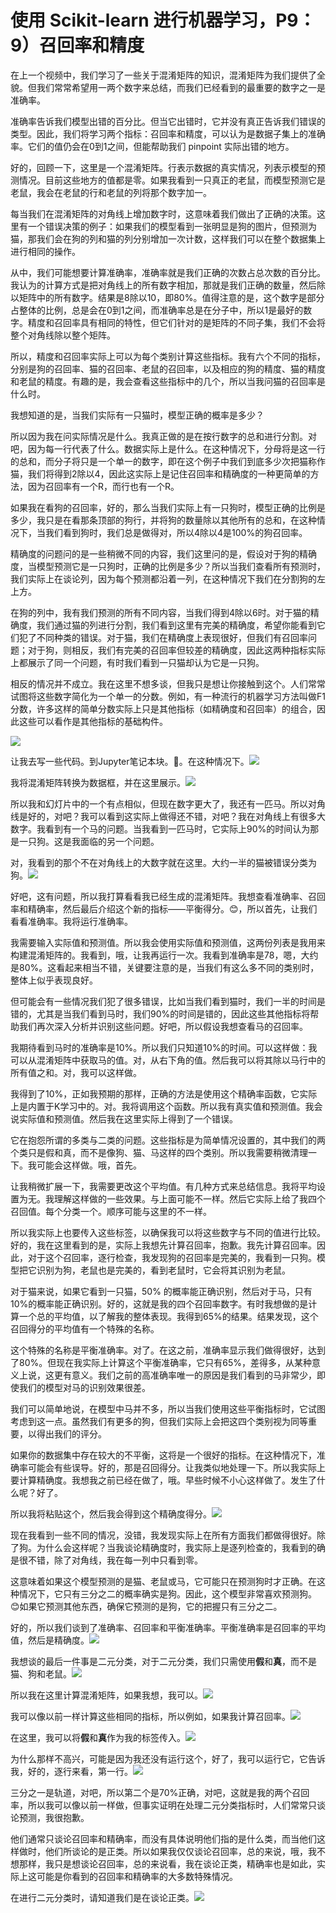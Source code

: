 # 使用 Scikit-learn 进行机器学习，P9：9）召回率和精度 

在上一个视频中，我们学习了一些关于混淆矩阵的知识，混淆矩阵为我们提供了全貌。但我们常常希望用一两个数字来总结，而我们已经看到的最重要的数字之一是准确率。

准确率告诉我们模型出错的百分比。但当它出错时，它并没有真正告诉我们错误的类型。因此，我们将学习两个指标：召回率和精度，可以认为是数据子集上的准确率。它们的值仍会在0到1之间，但能帮助我们 pinpoint 实际出错的地方。

好的，回顾一下，这里是一个混淆矩阵。行表示数据的真实情况，列表示模型的预测情况。目前这些地方的值都是零。如果我看到一只真正的老鼠，而模型预测它是老鼠，我会在老鼠的行和老鼠的列将那个数字加一。

每当我们在混淆矩阵的对角线上增加数字时，这意味着我们做出了正确的决策。这里有一个错误决策的例子：如果我们的模型看到一张明显是狗的图片，但预测为猫，那我们会在狗的列和猫的列分别增加一次计数，这样我们可以在整个数据集上进行相同的操作。

从中，我们可能想要计算准确率，准确率就是我们正确的次数占总次数的百分比。我认为的计算方式是把对角线上的所有数字相加，那就是我们正确的数量，然后除以矩阵中的所有数字。结果是8除以10，即80%。值得注意的是，这个数字是部分占整体的比例，总是会在0到1之间，而准确率总是在分子中，所以1是最好的数字。精度和召回率具有相同的特性，但它们针对的是矩阵的不同子集，我们不会将整个对角线除以整个矩阵。

所以，精度和召回率实际上可以为每个类别计算这些指标。我有六个不同的指标，分别是狗的召回率、猫的召回率、老鼠的召回率，以及相应的狗的精度、猫的精度和老鼠的精度。有趣的是，我会查看这些指标中的几个，所以当我问猫的召回率是什么时。

我想知道的是，当我们实际有一只猫时，模型正确的概率是多少？

所以因为我在问实际情况是什么。我真正做的是在按行数字的总和进行分割。对吧，因为每一行代表了什么。数据实际上是什么。在这种情况下，分母将是这一行的总和，而分子将只是一个单一的数字，即在这个例子中我们到底多少次把猫称作猫，我们将得到2除以4，因此这实际上是记住召回率和精确度的一种更简单的方法，因为召回率有一个R，而行也有一个R。

如果我在看狗的召回率，好的，那么当我们实际上有一只狗时，模型正确的比例是多少，我只是在看那条顶部的狗行，并将狗的数量除以其他所有的总和，在这种情况下，当我们看到狗时，我们总是做得对，所以4除以4是100%的狗召回率。

精确度的问题问的是一些稍微不同的内容，我们这里问的是，假设对于狗的精确度，当模型预测它是一只狗时，正确的比例是多少？所以当我们查看所有预测时，我们实际上在谈论列，因为每个预测都沿着一列，在这种情况下我们在分割狗的左上方。

在狗的列中，我有我们预测的所有不同内容，当我们得到4除以6时。对于猫的精确度，我们通过猫的列进行分割，我们看到这里有完美的精确度，希望你能看到它们犯了不同种类的错误。对于猫，我们在精确度上表现很好，但我们有召回率问题；对于狗，则相反，我们有完美的召回率但较差的精确度，因此这两种指标实际上都展示了同一个问题，有时我们看到一只猫却认为它是一只狗。

相反的情况并不成立。我在这里不想多谈，但我只是想让你接触到这个。人们常常试图将这些数字简化为一个单一的分数。例如，有一种流行的机器学习方法叫做F1分数，许多这样的简单分数实际上只是其他指标（如精确度和召回率）的组合，因此这些可以看作是其他指标的基础构件。

![](img/4322a1ad92201482e285377a84085572_1.png)

让我去写一些代码。到Jupyter笔记本块。🤧。在这种情况下。![](img/4322a1ad92201482e285377a84085572_3.png)

我将混淆矩阵转换为数据框，并在这里展示。![](img/4322a1ad92201482e285377a84085572_5.png)

所以我和幻灯片中的一个有点相似，但现在数字更大了，我还有一匹马。所以对角线是好的，对吧？我可以看到这实际上做得还不错，对吧？我在对角线上有很多大数字。我看到有一个马的问题。当我看到一匹马时，它实际上90%的时间认为那是一只狗。这是我面临的另一个问题。

对，我看到的那个不在对角线上的大数字就在这里。大约一半的猫被错误分类为狗。![](img/4322a1ad92201482e285377a84085572_7.png)

好吧，这有问题，所以我打算看看我已经生成的混淆矩阵。我想查看准确率、召回率和精确率，然后最后介绍这个新的指标——平衡得分。😊，所以首先，让我们看看准确率。我将运行准确率。

我需要输入实际值和预测值。所以我会使用实际值和预测值，这两份列表是我用来构建混淆矩阵的。我看到，哦，让我再运行一次。我看到准确率是78，嗯，大约是80%。这看起来相当不错，关键要注意的是，当我们有这么多不同的类别时，整体上似乎表现良好。

但可能会有一些情况我们犯了很多错误，比如当我们看到猫时，我们一半的时间是错的，尤其是当我们看到马时，我们90%的时间是错的，因此这些其他指标将帮助我们再次深入分析并识别这些问题。好吧，所以假设我想查看马的召回率。

我期待看到马时的准确率是10%。所以我们只知道10%的时间。可以这样做：我可以从混淆矩阵中获取马的值。对，从右下角的值。然后我可以将其除以马行中的所有值之和。对，我可以这样做。

我得到了10%，正如我预期的那样，正确的方法是使用这个精确率函数，它实际上是内置于K学习中的。对。我将调用这个函数。所以我有真实值和预测值。我会说实际值和预测值。然后我在这里实际上得到了一个错误。

它在抱怨所谓的多类与二类的问题。这些指标是为简单情况设置的，其中我们的两个类只是假和真，而不是像狗、猫、马这样的四个类别。所以我需要稍微清理一下。我可能会这样做。哦，首先。

让我稍微扩展一下，我需要更改这个平均值。有几种方式来总结信息。我将平均设置为无。我理解这样做的一些效果。与上面可能不一样。然后它实际上给了我四个召回值。每个分类一个。顺序可能与这里的不一样。

所以我实际上也要传入这些标签，以确保我可以将这些数字与不同的值进行比较。好的，我在这里看到的是，实际上我想先计算召回率，抱歉。我先计算召回率。因此，对于这个召回率，逐行检查，我发现狗的召回率是完美的，我看到一只狗。模型把它识别为狗，老鼠也是完美的，看到老鼠时，它会将其识别为老鼠。

对于猫来说，如果它看到一只猫，50% 的概率能正确识别，然后对于马，只有10%的概率能正确识别。好的，这就是我的四个召回率数字。有时我想做的是计算一个总的平均值，以了解我的整体表现。我得到65%的结果。结果发现，这个召回得分的平均值有一个特殊的名称。

这个特殊的名称是平衡准确率。对了。在这之前，准确率显示我们做得很好，达到了80%。但现在我实际上计算这个平衡准确率，它只有65%，差得多，从某种意义上说，这更有意义。我们之前的高准确率唯一的原因是我们看到的马非常少，即使我们的模型对马的识别效果很差。

我们可以简单地说，在模型中马并不多，所以当我们使用这些平衡指标时，它试图考虑到这一点。虽然我们有更多的狗，但我们实际上会把这四个类别视为同等重要，以得出我们的评分。

如果你的数据集中存在较大的不平衡，这将是一个很好的指标。在这种情况下，准确率可能会有些误导。好的，那是召回得分。让我类似地处理一下。所以我实际上要计算精确度。我想我之前已经在做了，哦。早些时候不小心这样做了。发生了什么呢？好了。

所以我将粘贴这个，然后我会得到这个精确度得分。![](img/4322a1ad92201482e285377a84085572_9.png)

现在我看到一些不同的情况，没错，我发现实际上在所有方面我们都做得很好。除了狗。为什么会这样呢？当我谈论精确度时，我实际上是逐列检查的，我看到的确是很不错，除了对角线，我在每一列中只看到零。

这意味着如果这个模型预测的是猫、老鼠或马，它可能只在预测狗时才正确。在这种情况下，它只有三分之二的概率确实是狗。因此，这个模型非常喜欢预测狗。😊如果它预测其他东西，确保它预测的是狗，它的把握只有三分之二。

好的，所以我们谈到了准确率、召回率和平衡准确率。平衡准确率是召回率的平均值，然后是精确度。![](img/4322a1ad92201482e285377a84085572_11.png)

我想谈的最后一件事是二元分类，对于二元分类，我们只需使用**假**和**真**，而不是猫、狗和老鼠。![](img/4322a1ad92201482e285377a84085572_13.png)

所以我在这里计算混淆矩阵，如果我想，我可以。![](img/4322a1ad92201482e285377a84085572_15.png)

我可以像以前一样计算这些相同的指标，所以例如，如果我计算召回率。![](img/4322a1ad92201482e285377a84085572_17.png)

在这里，我可以将**假**和**真**作为我的标签传入。![](img/4322a1ad92201482e285377a84085572_19.png)

为什么那样不高兴，可能是因为我还没有运行这个，好了，我可以运行它，它告诉我，好的，逐行来看，第一行。![](img/4322a1ad92201482e285377a84085572_21.png)

三分之一是轨道，对吧，所以第二个是70%正确，对吧，这就是我的两个召回率，所以我可以像以前一样做，但事实证明在处理二元分类指标时，人们常常只谈论预测，我很抱歉。

他们通常只谈论召回率和精确率，而没有具体说明他们指的是什么类，而当他们这样做时，他们所谈论的是正类。所以如果我仅仅谈论召回率，总的来说，哦，我不想那样，我只是想谈论召回率，总的来说看，我在谈论正类，精确率也是如此，实际上这可能是你看到的召回率和精确率的大多数特殊情况。

在进行二元分类时，请知道我们是在谈论正类。![](img/4322a1ad92201482e285377a84085572_23.png)
